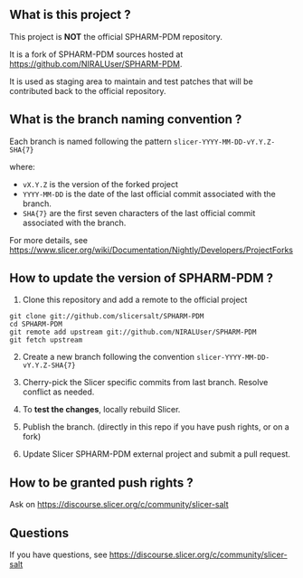 What is this project ?
----------------------

This project is **NOT** the official SPHARM-PDM repository.

It is a fork of SPHARM-PDM sources hosted at https://github.com/NIRALUser/SPHARM-PDM.

It is used as staging area to maintain and test patches that will be contributed back to the
official repository.


What is the branch naming convention ?
--------------------------------------

Each branch is named following the pattern `slicer-YYYY-MM-DD-vY.Y.Z-SHA{7}`

where:

* `vX.Y.Z` is the version of the forked project
* `YYYY-MM-DD` is the date of the last official commit associated with the branch.
* `SHA{7}` are the first seven characters of the last official commit associated with the branch.

For more details, see https://www.slicer.org/wiki/Documentation/Nightly/Developers/ProjectForks


How to update the version of SPHARM-PDM ?
------------------------------------------

1. Clone this repository and add a remote to the official project

```
git clone git://github.com/slicersalt/SPHARM-PDM
cd SPHARM-PDM
git remote add upstream git://github.com/NIRALUser/SPHARM-PDM
git fetch upstream
```

2. Create a new branch following the convention `slicer-YYYY-MM-DD-vY.Y.Z-SHA{7}`

3. Cherry-pick the Slicer specific commits from last branch. Resolve conflict as needed.

4. To **test the changes**, locally rebuild Slicer.

5. Publish the branch. (directly in this repo if you have push rights, or on a fork)

6. Update Slicer SPHARM-PDM external project and submit a pull request.


How to be granted push rights ?
-------------------------------

Ask on https://discourse.slicer.org/c/community/slicer-salt


Questions
---------

If you have questions, see https://discourse.slicer.org/c/community/slicer-salt
